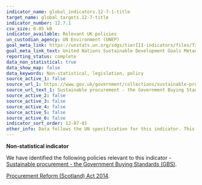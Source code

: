 ```yaml
---
indicator_name: global_indicators.12-7-1-title
target_name: global_targets.12-7-title
indicator_number: 12.7.1
csv_size: 0.05 kB
indicator_available: Relevant UK policies
un_custodian_agency: UN Environment (UNEP)
goal_meta_link: https://unstats.un.org/sdgs/tierIII-indicators/files/Tier3-12-07-01.pdf
goal_meta_link_text: United Nations Sustainable Development Goals Metadata (PDF 4.0 MB)
reporting_status: complete
data_non_statistical: true
data_show_map: false
data_keywords: Non-statistical, legislation, policy
source_active_1: false
source_url_1: https://www.gov.uk/government/collections/sustainable-procurement-the-government-buying-standards-gbs
source_url_text_1: Sustainable procurement - the Government Buying Standards (GBS)
source_active_2: false
source_active_3: false
source_active_4: false
source_active_5: false
source_active_6: false
indicator_sort_order: 12-07-01
other_info: Data follows the UN specification for this indicator. This indicator has been identified in collaboration with topic experts.
---
```

**Non-statistical indicator**

We have identified the following policies relevant to this indicator - [Sustainable procurement - the Government Buying Standards (GBS)](https://www.gov.uk/government/collections/sustainable-procurement-the-government-buying-standards-gbs).

[Procurement Reform (Scotland) Act 2014](https://www.gov.scot/publications/guidance-under-procurement-reform-scotland-act-2014/pages/1/).